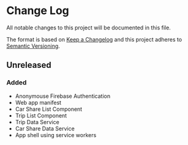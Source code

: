 # Change Log

All notable changes to this project will be documented in this file.

The format is based on [Keep a Changelog](http://keepachangelog.com/)
and this project adheres to [Semantic Versioning](http://semver.org/).

## Unreleased

### Added

- Anonymouse Firebase Authentication
- Web app manifest
- Car Share List Component
- Trip List Component
- Trip Data Service
- Car Share Data Service
- App shell using service workers